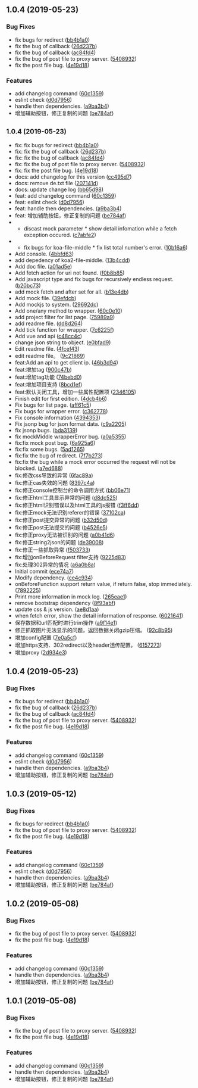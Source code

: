 ## 1.0.4 (2019-05-23)


### Bug Fixes

* fix bugs for redirect ([bb4b1a0](https://github.com/shushanfx/api-mock/commit/bb4b1a0))
* fix the bug of callback ([26d237b](https://github.com/shushanfx/api-mock/commit/26d237b))
* fix the bug of callback ([ac84fd4](https://github.com/shushanfx/api-mock/commit/ac84fd4))
* fix the bug of post file to proxy server. ([5408932](https://github.com/shushanfx/api-mock/commit/5408932))
* fix the post file bug. ([4e19d18](https://github.com/shushanfx/api-mock/commit/4e19d18))


### Features

* add changelog command ([60c1359](https://github.com/shushanfx/api-mock/commit/60c1359))
* eslint check ([d0d7956](https://github.com/shushanfx/api-mock/commit/d0d7956))
* handle then dependencies. ([a9ba3b4](https://github.com/shushanfx/api-mock/commit/a9ba3b4))
* 增加辅助按钮，修正复制的问题 ([be784af](https://github.com/shushanfx/api-mock/commit/be784af))



## <small>1.0.4 (2019-05-23)</small>

* fix: fix bugs for redirect ([bb4b1a0](https://github.com/shushanfx/api-mock/commit/bb4b1a0))
* fix: fix the bug of callback ([26d237b](https://github.com/shushanfx/api-mock/commit/26d237b))
* fix: fix the bug of callback ([ac84fd4](https://github.com/shushanfx/api-mock/commit/ac84fd4))
* fix: fix the bug of post file to proxy server. ([5408932](https://github.com/shushanfx/api-mock/commit/5408932))
* fix: fix the post file bug. ([4e19d18](https://github.com/shushanfx/api-mock/commit/4e19d18))
* docs: add changelog for this version ([cc495d7](https://github.com/shushanfx/api-mock/commit/cc495d7))
* docs: remove de.txt file ([207141d](https://github.com/shushanfx/api-mock/commit/207141d))
* docs: update change log ([bb65d98](https://github.com/shushanfx/api-mock/commit/bb65d98))
* feat: add changelog command ([60c1359](https://github.com/shushanfx/api-mock/commit/60c1359))
* feat: eslint check ([d0d7956](https://github.com/shushanfx/api-mock/commit/d0d7956))
* feat: handle then dependencies. ([a9ba3b4](https://github.com/shushanfx/api-mock/commit/a9ba3b4))
* feat: 增加辅助按钮，修正复制的问题 ([be784af](https://github.com/shushanfx/api-mock/commit/be784af))
* * discast mock parameter * show detail infomation while a fetch exception occured. ([c7abfe2](https://github.com/shushanfx/api-mock/commit/c7abfe2))
* * fix bugs for koa-file-middle * fix list total number's error. ([10b16a6](https://github.com/shushanfx/api-mock/commit/10b16a6))
* Add console. ([4bbfd63](https://github.com/shushanfx/api-mock/commit/4bbfd63))
* add depedency of koa2-file-middle. ([13b4cdd](https://github.com/shushanfx/api-mock/commit/13b4cdd))
* Add doc file. ([a01ad5e](https://github.com/shushanfx/api-mock/commit/a01ad5e))
* Add fetch action for uri not found. ([f0b8b85](https://github.com/shushanfx/api-mock/commit/f0b8b85))
* Add javascript type and fix bugs for recursively endless request. ([b20bc73](https://github.com/shushanfx/api-mock/commit/b20bc73))
* add mock fetch and after set for all. ([b13e4db](https://github.com/shushanfx/api-mock/commit/b13e4db))
* Add mock file. ([39efdcb](https://github.com/shushanfx/api-mock/commit/39efdcb))
* Add mockjs to system. ([29692dc](https://github.com/shushanfx/api-mock/commit/29692dc))
* Add one/any method to wrapper. ([60c0e10](https://github.com/shushanfx/api-mock/commit/60c0e10))
* add project filter for list page. ([75989a9](https://github.com/shushanfx/api-mock/commit/75989a9))
* add readme file. ([dd8d264](https://github.com/shushanfx/api-mock/commit/dd8d264))
* Add tick function for wrapper. ([7c6225f](https://github.com/shushanfx/api-mock/commit/7c6225f))
* Add vue and api ([c48cc4c](https://github.com/shushanfx/api-mock/commit/c48cc4c))
* change json string to object. ([e0bfad9](https://github.com/shushanfx/api-mock/commit/e0bfad9))
* Edit readme file. ([4fcef43](https://github.com/shushanfx/api-mock/commit/4fcef43))
* edit readme file。 ([9c21869](https://github.com/shushanfx/api-mock/commit/9c21869))
* feat:Add an api to get client ip. ([46b3d94](https://github.com/shushanfx/api-mock/commit/46b3d94))
* feat:增加tag ([900c47b](https://github.com/shushanfx/api-mock/commit/900c47b))
* feat:增加tag功能 ([74bebd0](https://github.com/shushanfx/api-mock/commit/74bebd0))
* feat:增加项目支持 ([8bcd1ef](https://github.com/shushanfx/api-mock/commit/8bcd1ef))
* feat:默认关闭工具，增加一些属性配置项 ([2346105](https://github.com/shushanfx/api-mock/commit/2346105))
* Finish edit for first edition. ([4dcb4b6](https://github.com/shushanfx/api-mock/commit/4dcb4b6))
* Fix bugs for list page. ([aff61c5](https://github.com/shushanfx/api-mock/commit/aff61c5))
* Fix bugs for wrapper error. ([c362778](https://github.com/shushanfx/api-mock/commit/c362778))
* Fix console information ([4394353](https://github.com/shushanfx/api-mock/commit/4394353))
* Fix jsonp bug for json format data. ([c9a2205](https://github.com/shushanfx/api-mock/commit/c9a2205))
* fix jsonp bugs. ([bda3139](https://github.com/shushanfx/api-mock/commit/bda3139))
* fix mockMiddle wrapperError bug. ([a0a5355](https://github.com/shushanfx/api-mock/commit/a0a5355))
* fix:fix mock post bug. ([6a925a6](https://github.com/shushanfx/api-mock/commit/6a925a6))
* fix:fix some bugs. ([5ad1265](https://github.com/shushanfx/api-mock/commit/5ad1265))
* fix:fix the bug of redirect. ([7f7b273](https://github.com/shushanfx/api-mock/commit/7f7b273))
* fix:fix the bug while a mock error occurred the request will not be blocked. ([a7ed688](https://github.com/shushanfx/api-mock/commit/a7ed688))
* fix:修改css导致的异常 ([6fac89a](https://github.com/shushanfx/api-mock/commit/6fac89a))
* fix:修正cas失效的问题 ([8397c4a](https://github.com/shushanfx/api-mock/commit/8397c4a))
* fix:修正console控制台的命令调用方式 ([bb06e71](https://github.com/shushanfx/api-mock/commit/bb06e71))
* fix:修正html工具显示异常的问题 ([d8dc525](https://github.com/shushanfx/api-mock/commit/d8dc525))
* fix:修正html识别错误以及html工具的js报错 ([f3ff6dd](https://github.com/shushanfx/api-mock/commit/f3ff6dd))
* fix:修正mock无法识别referer的错误 ([37102ca](https://github.com/shushanfx/api-mock/commit/37102ca))
* fix:修正post提交异常的问题 ([b32d50d](https://github.com/shushanfx/api-mock/commit/b32d50d))
* fix:修正post无法提交的问题 ([b4526e5](https://github.com/shushanfx/api-mock/commit/b4526e5))
* fix:修正proxy无法被识别的问题 ([a0b41d6](https://github.com/shushanfx/api-mock/commit/a0b41d6))
* fix:修正string2json的问题 ([de39008](https://github.com/shushanfx/api-mock/commit/de39008))
* fix:修正一些抓取异常 ([f503733](https://github.com/shushanfx/api-mock/commit/f503733))
* fix:增加onBeforeRequest filter支持 ([9225d83](https://github.com/shushanfx/api-mock/commit/9225d83))
* fix:处理302异常的情况 ([a6a0b8a](https://github.com/shushanfx/api-mock/commit/a6a0b8a))
* Initial commit ([ece74a7](https://github.com/shushanfx/api-mock/commit/ece74a7))
* Modify dependency. ([ce4c934](https://github.com/shushanfx/api-mock/commit/ce4c934))
* onBeforeFunction support return value, if return false, stop immediately. ([7892225](https://github.com/shushanfx/api-mock/commit/7892225))
* Print more information in mock log. ([265eae1](https://github.com/shushanfx/api-mock/commit/265eae1))
* remove bootstrap dependency ([8f93abf](https://github.com/shushanfx/api-mock/commit/8f93abf))
* update css & js version. ([ae8d1aa](https://github.com/shushanfx/api-mock/commit/ae8d1aa))
* when fetch error, show the detail information of response. ([6021641](https://github.com/shushanfx/api-mock/commit/6021641))
* 保存数据和url匹配时进行trim操作 ([a9f14e1](https://github.com/shushanfx/api-mock/commit/a9f14e1))
* 修正抓取图片无法显示的问题，返回数据关闭gzip压缩。 ([92c8b95](https://github.com/shushanfx/api-mock/commit/92c8b95))
* 增加config配置 ([7e0a5cf](https://github.com/shushanfx/api-mock/commit/7e0a5cf))
* 增加https支持、302redirect以及header透传配置。 ([6157273](https://github.com/shushanfx/api-mock/commit/6157273))
* 增加proxy ([2d934e3](https://github.com/shushanfx/api-mock/commit/2d934e3))



## 1.0.4 (2019-05-23)


### Bug Fixes

* fix bugs for redirect ([bb4b1a0](https://github.com/shushanfx/api-mock/commit/bb4b1a0))
* fix the bug of callback ([26d237b](https://github.com/shushanfx/api-mock/commit/26d237b))
* fix the bug of callback ([ac84fd4](https://github.com/shushanfx/api-mock/commit/ac84fd4))
* fix the bug of post file to proxy server. ([5408932](https://github.com/shushanfx/api-mock/commit/5408932))
* fix the post file bug. ([4e19d18](https://github.com/shushanfx/api-mock/commit/4e19d18))


### Features

* add changelog command ([60c1359](https://github.com/shushanfx/api-mock/commit/60c1359))
* eslint check ([d0d7956](https://github.com/shushanfx/api-mock/commit/d0d7956))
* handle then dependencies. ([a9ba3b4](https://github.com/shushanfx/api-mock/commit/a9ba3b4))
* 增加辅助按钮，修正复制的问题 ([be784af](https://github.com/shushanfx/api-mock/commit/be784af))



## 1.0.3 (2019-05-12)


### Bug Fixes

* fix bugs for redirect ([bb4b1a0](https://github.com/shushanfx/api-mock/commit/bb4b1a0))
* fix the bug of post file to proxy server. ([5408932](https://github.com/shushanfx/api-mock/commit/5408932))
* fix the post file bug. ([4e19d18](https://github.com/shushanfx/api-mock/commit/4e19d18))


### Features

* add changelog command ([60c1359](https://github.com/shushanfx/api-mock/commit/60c1359))
* eslint check ([d0d7956](https://github.com/shushanfx/api-mock/commit/d0d7956))
* handle then dependencies. ([a9ba3b4](https://github.com/shushanfx/api-mock/commit/a9ba3b4))
* 增加辅助按钮，修正复制的问题 ([be784af](https://github.com/shushanfx/api-mock/commit/be784af))



## 1.0.2 (2019-05-08)


### Bug Fixes

* fix the bug of post file to proxy server. ([5408932](https://github.com/shushanfx/api-mock/commit/5408932))
* fix the post file bug. ([4e19d18](https://github.com/shushanfx/api-mock/commit/4e19d18))


### Features

* add changelog command ([60c1359](https://github.com/shushanfx/api-mock/commit/60c1359))
* handle then dependencies. ([a9ba3b4](https://github.com/shushanfx/api-mock/commit/a9ba3b4))
* 增加辅助按钮，修正复制的问题 ([be784af](https://github.com/shushanfx/api-mock/commit/be784af))



## 1.0.1 (2019-05-08)

### Bug Fixes

- fix the bug of post file to proxy server. ([5408932](https://github.com/shushanfx/api-mock/commit/5408932))
- fix the post file bug. ([4e19d18](https://github.com/shushanfx/api-mock/commit/4e19d18))

### Features

- add changelog command ([60c1359](https://github.com/shushanfx/api-mock/commit/60c1359))
- handle then dependencies. ([a9ba3b4](https://github.com/shushanfx/api-mock/commit/a9ba3b4))
- 增加辅助按钮，修正复制的问题 ([be784af](https://github.com/shushanfx/api-mock/commit/be784af))
